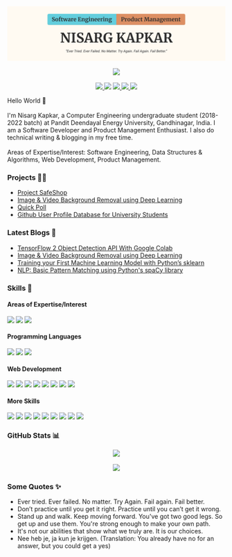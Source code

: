 <p align="center">
  <img src="GitHub_Banner.png">
</p>

<p align="center">
  <img src="https://komarev.com/ghpvc/?username=Nkap23&color=blue">
</p>

<p align="center">
  <a href="https://www.linkedin.com/in/nisarg-kapkar/">
    <img src="https://img.shields.io/badge/LinkedIn-0077B5?style=for-the-badge&logo=linkedin&logoColor=white">
  </a>
  <a hred="https://twitter.com/nnkkaapp">
    <img src="https://img.shields.io/badge/Twitter-1DA1F2?style=for-the-badge&logo=twitter&logoColor=white">
  </a>
  <a href="https://nisargkapkar.medium.com/">
    <img src="https://img.shields.io/badge/Medium-12100E?style=for-the-badge&logo=medium&logoColor=white">
  </a>
  <a href="https://nisargkapkar.hashnode.dev/">
    <img src="https://img.shields.io/badge/Hashnode-2962FF?style=for-the-badge&logo=hashnode&logoColor=white">
  </a>
  <a href="mailto:nisargkapkar00@gmail.com">
    <img src="https://img.shields.io/badge/Gmail-D14836?style=for-the-badge&logo=gmail&logoColor=white">
  </a>
</p>

Hello World 👋
<br/>
<br/>
I'm Nisarg Kapkar, a Computer Engineering undergraduate student (2018-2022 batch) at Pandit Deendayal Energy University, Gandhinagar, India. I am a Software Developer and Product Management Enthusiast. I also do technical writing & blogging in my free time.
<br/>
<br/>
Areas of Expertise/Interest: Software Engineering, Data Structures & Algorithms, Web Development, Product Management.

<h3>
  Projects 👨‍💻
</h3>
<ul>
  <li><a href="https://github.com/Project-SafeShop">Project SafeShop</a></li>
  <li><a href="https://github.com/Nkap23/u2net_bgremove_code">Image & Video Background Removal using Deep Learning</a></li>
  <li><a href="https://github.com/Nkap23/WebDev_Projects/tree/main/Polling_App(Project%202)">Quick Poll</a></li>
  <li><a href="https://github.com/Nkap23/WebDev_Projects/tree/main/GitHub_User_Database(Project1)">Github User Profile Database for University Students</a></li>
</ul>

<h3>
  Latest Blogs 📝
</h3>
<ul>
  <li><a href="https://medium.com/swlh/tensorflow-2-object-detection-api-with-google-colab-b2af171e81cc">TensorFlow 2 Object Detection API With Google Colab</a></li>
  <li><a href="https://nisargkapkar.hashnode.dev/image-and-video-background-removal-using-deep-learning">Image & Video Background Removal using Deep Learning</a></li>
  <li><a href="https://medium.com/analytics-vidhya/training-your-first-machine-learning-model-with-sklearn-e03d5de3bfba">Training your First Machine Learning Model with Python’s sklearn</a></li>
  <li><a href="https://nisargkapkar.hashnode.dev/nlp-basic-pattern-matching-using-pythons-spacy-library">NLP: Basic Pattern Matching using Python's spaCy library</a></li>
</ul>

<h3>
  Skills 💼
</h3>
<h4>Areas of Expertise/Interest</h4>
<p>
  <img src="https://img.shields.io/badge/Software%20Engineering-D96826?style=for-the-badge&logoColor=white">
  <img src="https://img.shields.io/badge/Data%20Structures%20&%20Algorithms-3E50C1?style=for-the-badge&logoColor=white">
  <img src="https://img.shields.io/badge/Product%20Management-74CB34?style=for-the-badge&logoColor=white">
</p>
<h4>Programming Languages</h4>
<p>
  <img src="https://img.shields.io/badge/Python-14354C?style=for-the-badge&logo=python&logoColor=white">
  <img src="https://img.shields.io/badge/C%2B%2B-00599C?style=for-the-badge&logo=c%2B%2B&logoColor=white">
  <img src="https://img.shields.io/badge/C-00599C?style=for-the-badge&logo=c&logoColor=white">
</p>
<h4>Web Development</h4>
<p>
  <img src="https://img.shields.io/badge/React-20232A?style=for-the-badge&logo=react&logoColor=61DAFB">
  <img src="https://img.shields.io/badge/Angular-DD0031?style=for-the-badge&logo=angular&logoColor=white">
  <img src="https://img.shields.io/badge/Django-092E20?style=for-the-badge&logo=django&logoColor=white">
  <img src="https://img.shields.io/badge/HTML5-E34F26?style=for-the-badge&logo=html5&logoColor=white">
  <img src="https://img.shields.io/badge/CSS3-1572B6?style=for-the-badge&logo=css3&logoColor=white">
  <img src="https://img.shields.io/badge/JavaScript-F7DF1E?style=for-the-badge&logo=javascript&logoColor=black">
  <img src="https://img.shields.io/badge/TypeScript-007ACC?style=for-the-badge&logo=typescript&logoColor=white">
  <img src="https://img.shields.io/badge/Tailwind_CSS-38B2AC?style=for-the-badge&logo=tailwind-css&logoColor=white">
</p>
<h4>More Skills</h4>
<p>
  <img src="https://img.shields.io/badge/Git-F05032?style=for-the-badge&logo=git&logoColor=white">
  <img src="https://img.shields.io/badge/GitHub-100000?style=for-the-badge&logo=github&logoColor=white">
  <img src="https://img.shields.io/badge/Linux-FCC624?style=for-the-badge&logo=linux&logoColor=black">
  <img src="https://img.shields.io/badge/firebase-ffca28?style=for-the-badge&logo=firebase&logoColor=black">
  <img src="https://img.shields.io/badge/MySQL-4479A1?style=for-the-badge&logo=MySQL&logoColor=white">
  <img src="https://img.shields.io/badge/Markdown-000000?style=for-the-badge&logo=markdown&logoColor=white">
  <img src="https://img.shields.io/badge/Figma-F24E1E?style=for-the-badge&logo=figma&logoColor=white">
  <img src="https://img.shields.io/badge/Inkscape-000000?style=for-the-badge&logo=Inkscape&logoColor=white">
  <img src="https://img.shields.io/badge/Canva-00C4CC?style=for-the-badge&logo=Canva&logoColor=white">
</p>

<h3>
  GitHub Stats 📊
</h3>
<p align="center">
  <img src="https://github-readme-stats.vercel.app/api?username=Nkap23&show_icons=true&theme=vision-friendly-dark">
</p>
<p align="center">
  <img src="https://github-readme-stats.vercel.app/api/top-langs/?username=Nkap23&theme=vision-friendly-dark">
</p>

<h3>
  Some Quotes ✨
</h3>
<ul>
  <li>Ever tried. Ever failed. No matter. Try Again. Fail again. Fail better.</li>
  <li>Don’t practice until you get it right. Practice until you can’t get it wrong.</li>
  <li>Stand up and walk. Keep moving forward. You've got two good legs. So get up and use them. You're strong enough to make your own path.</li>
  <li>It's not our abilities that show what we truly are. It is our choices.</li>
  <li>Nee heb je, ja kun je krijgen. (Translation: You already have no for an answer, but you could get a yes)</li>
</ul>
